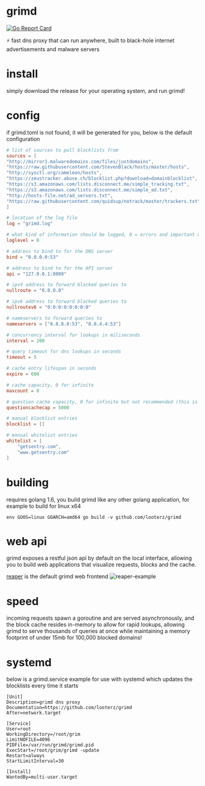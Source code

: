 # grimd
[![Go Report Card](https://goreportcard.com/badge/github.com/looterz/grimd)](https://goreportcard.com/report/github.com/looterz/grimd)

:zap: fast dns proxy that can run anywhere, built to black-hole internet advertisements and malware servers

# install
simply download the release for your operating system, and run grimd!

# config
if grimd.toml is not found, it will be generated for you, below is the default configuration
```toml
# list of sources to pull blocklists from
sources = [
"http://mirror1.malwaredomains.com/files/justdomains",
"https://raw.githubusercontent.com/StevenBlack/hosts/master/hosts",
"http://sysctl.org/cameleon/hosts",
"https://zeustracker.abuse.ch/blocklist.php?download=domainblocklist",
"https://s3.amazonaws.com/lists.disconnect.me/simple_tracking.txt",
"https://s3.amazonaws.com/lists.disconnect.me/simple_ad.txt",
"http://hosts-file.net/ad_servers.txt",
"https://raw.githubusercontent.com/quidsup/notrack/master/trackers.txt"
]

# location of the log file
log = "grimd.log"

# what kind of information should be logged, 0 = errors and important operations, 1 = dns queries, 2 = debug
loglevel = 0

# address to bind to for the DNS server
bind = "0.0.0.0:53"

# address to bind to for the API server
api = "127.0.0.1:8080"

# ipv4 address to forward blocked queries to
nullroute = "0.0.0.0"

# ipv6 address to forward blocked queries to
nullroutev6 = "0:0:0:0:0:0:0:0"

# nameservers to forward queries to
nameservers = ["8.8.8.8:53", "8.8.4.4:53"]

# concurrency interval for lookups in miliseconds
interval = 200

# query timeout for dns lookups in seconds
timeout = 5

# cache entry lifespan in seconds
expire = 600

# cache capacity, 0 for infinite
maxcount = 0

# question cache capacity, 0 for infinite but not recommended (this is used for storing logs)
questioncachecap = 5000

# manual blocklist entries
blocklist = []

# manual whitelist entries
whitelist = [
	"getsentry.com",
	"www.getsentry.com"
]
```

# building
requires golang 1.6, you build grimd like any other golang application, for example to build for linux x64
```shell
env GOOS=linux GOARCH=amd64 go build -v github.com/looterz/grimd
```

# web api
grimd exposes a restful json api by default on the local interface, allowing you to build web applications that visualize requests, blocks and the cache.

[reaper](https://github.com/looterz/reaper) is the default grimd web frontend
![reaper-example](http://i.imgur.com/UW1uvOC.png)

# speed
incoming requests spawn a goroutine and are served asynchronously, and the block cache resides in-memory to allow for rapid lookups, allowing grimd to serve thousands of queries at once while maintaining a memory footprint of under 15mb for 100,000 blocked domains!

# systemd
below is a grimd.service example for use with systemd which updates the blocklists every time it starts
```service
[Unit]
Description=grimd dns proxy
Documentation=https://github.com/looterz/grimd
After=network.target

[Service]
User=root
WorkingDirectory=/root/grim
LimitNOFILE=4096
PIDFile=/var/run/grimd/grimd.pid
ExecStart=/root/grim/grimd -update
Restart=always
StartLimitInterval=30

[Install]
WantedBy=multi-user.target
```
